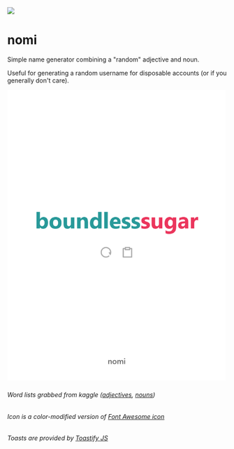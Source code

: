 <img src=nomi.png width=100/>

# nomi
Simple name generator combining a "random" adjective and noun.

Useful for generating a random username for disposable accounts (or if you generally don't care).

<img src=promo.png width=500/>

###### Word lists grabbed from kaggle ([adjectives](https://www.kaggle.com/jordansiem/adjectives-list), [nouns](https://www.kaggle.com/leite0407/list-of-nouns))
###### Icon is a color-modified version of [Font Awesome icon](https://fontawesome.com/icons/tags?style=solid)
###### Toasts are provided by [Toastify JS](https://apvarun.github.io/toastify-js/)
